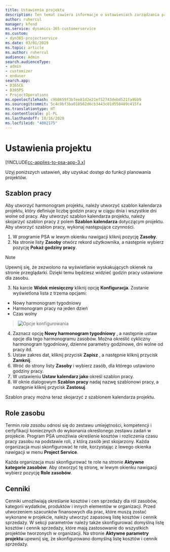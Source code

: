 ```yaml
---
title: Ustawienia projektu
description: Ten temat zawiera informacje o ustawieniach zarządzania projektami.
author: ruhercul
manager: kfend
ms.service: dynamics-365-customerservice
ms.custom:
- dyn365-projectservice
ms.date: 03/01/2019
ms.topic: article
ms.author: ruhercul
audience: Admin
search.audienceType:
- admin
- customizer
- enduser
search.app:
- D365CE
- D365PS
- ProjectOperations
ms.openlocfilehash: c9b8659f3b7ee81d2e21ef52743debd521fa9bb9
ms.sourcegitcommit: 5c4c9bf3ba018562d6cb3443c01d550489c415fa
ms.translationtype: HT
ms.contentlocale: pl-PL
ms.lasthandoff: 10/16/2020
ms.locfileid: "4082175"
---
```

# <a name="project-settings"></a>Ustawienia projektu

[!INCLUDE[cc-applies-to-psa-app-3.x](../includes/cc-applies-to-psa-app-3x.md)]

Użyj poniższych ustawień, aby uzyskać dostęp do funkcji planowania projektów.

## <a name="work-template"></a>Szablon pracy

Aby utworzyć harmonogram projektu, należy utworzyć szablon kalendarza projektu, który definiuje liczbę godzin pracy w ciągu dnia i wszystkie dni wolne od pracy. Aby utworzyć szablon kalendarza projektu, należy skojarzyć szablon pracy z polem **Szablon kalendarza** dotyczącym projektu. Aby utworzyć szablon pracy, wykonaj następujące czynności.

1. W programie PSA w lewym okienku nawigacji kliknij pozycję **Zasoby**. 
2. Na stronie listy **Zasoby** otwórz rekord użytkownika, a następnie wybierz pozycję **Pokaż godziny pracy**.

  > [!NOTE]
  > Upewnij się, że zezwolono na wyświetlanie wyskakujących okienek na stronie przeglądarki. Dzięki temu będziesz widzieć godzin pracy ustawione dla zasobu.
  
3. Na karcie **Widok miesięczny** kliknij opcję **Konfiguracja**. Zostanie wyświetlona lista z trzema opcjami: 

  - Nowy harmonogram tygodniowy
  - Harmonogram pracy na jeden dzień
  - Czas wolny

> ![Opcje konfigurowania](media/project-13.png)

4. Zaznacz opcję **Nowy harmonogram tygodniowy** , a następnie ustaw opcje dla tego harmonogramu zasobów. Można określić cykliczny harmonogram tygodniowy, dzienne parametry godzinowe, dni wolne od pracy itd.
5. Ustaw zakres dat, kliknij przycisk **Zapisz** , a następnie kliknij przycisk **Zamknij**. 
6. Wróć do strony listy **Zasoby** i wybierz zasób, dla którego ustawiono godziny pracy. 
7. W ustawieniu **Ustaw kalendarz jako** określ szablon pracy. 
8. W oknie dialogowym **Szablon pracy** nadaj nazwę szablonowi pracy, a następnie kliknij przycisk **Zastosuj**. 

Szablon pracy można teraz skojarzyć z szablonem kalendarza projektu.

## <a name="resource-roles"></a>Role zasobu

Termin *rola zasobu* odnosi się do zestawu umiejętności, kompetencji i certyfikacji koniecznych do wykonania określonego zestawu zadań w projekcie. Program PSA umożliwia określenie kosztów i rozliczenia czasu pracy zasobu na podstawie roli, z którą zasób jest skojarzony. Każda organizacja musi skonfigurować te role, korzystając z lewego okienka nawigacji w menu **Project Service**.

Każda organizacja musi skonfigurować te role na stronie **Aktywne kategorie zasobów**. Aby otworzyć tę stronę, w lewym okienku nawigacji wybierz pozycję **Role zasobów**.

## <a name="price-lists"></a>Cenniki

Cenniki umożliwiają określanie kosztów i cen sprzedaży dla ról zasobów, kategorii wydatków, produktów i innych elementów w organizacji. Przed utworzeniem szacunków finansowych dla prac, które muszą zostać wykonane w projekcie, należy utworzyć zapasową listę kosztów i cennik sprzedaży. W sekcji parametrów należy także skonfigurować domyślną listę kosztów i cennik sprzedaży, które mają zastosowanie do wszystkich projektów tworzonych w organizacji. Na stronie **Aktywne parametry projektu** upewnij się, że skonfigurowano domyślną listę kosztów i cennik sprzedaży.
